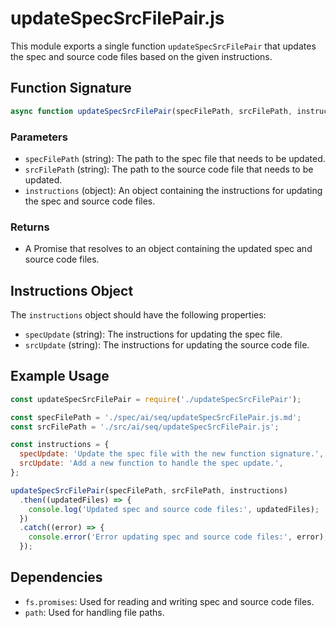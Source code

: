 # updateSpecSrcFilePair.js

This module exports a single function `updateSpecSrcFilePair` that updates the spec and source code files based on the given instructions.

## Function Signature

```javascript
async function updateSpecSrcFilePair(specFilePath, srcFilePath, instructions)
```

### Parameters

- `specFilePath` (string): The path to the spec file that needs to be updated.
- `srcFilePath` (string): The path to the source code file that needs to be updated.
- `instructions` (object): An object containing the instructions for updating the spec and source code files.

### Returns

- A Promise that resolves to an object containing the updated spec and source code files.

## Instructions Object

The `instructions` object should have the following properties:

- `specUpdate` (string): The instructions for updating the spec file.
- `srcUpdate` (string): The instructions for updating the source code file.

## Example Usage

```javascript
const updateSpecSrcFilePair = require('./updateSpecSrcFilePair');

const specFilePath = './spec/ai/seq/updateSpecSrcFilePair.js.md';
const srcFilePath = './src/ai/seq/updateSpecSrcFilePair.js';

const instructions = {
  specUpdate: 'Update the spec file with the new function signature.',
  srcUpdate: 'Add a new function to handle the spec update.',
};

updateSpecSrcFilePair(specFilePath, srcFilePath, instructions)
  .then((updatedFiles) => {
    console.log('Updated spec and source code files:', updatedFiles);
  })
  .catch((error) => {
    console.error('Error updating spec and source code files:', error);
  });
```

## Dependencies

- `fs.promises`: Used for reading and writing spec and source code files.
- `path`: Used for handling file paths.